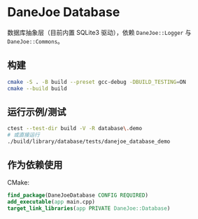 # DaneJoe Database

数据库抽象层（目前内置 SQLite3 驱动），依赖 `DaneJoe::Logger` 与 `DaneJoe::Commons`。

## 构建
```bash
cmake -S . -B build --preset gcc-debug -DBUILD_TESTING=ON
cmake --build build
```

## 运行示例/测试
```bash
ctest --test-dir build -V -R database\.demo
# 或直接运行
./build/library/database/tests/danejoe_database_demo
```

## 作为依赖使用
CMake:
```cmake
find_package(DaneJoeDatabase CONFIG REQUIRED)
add_executable(app main.cpp)
target_link_libraries(app PRIVATE DaneJoe::Database)
```

